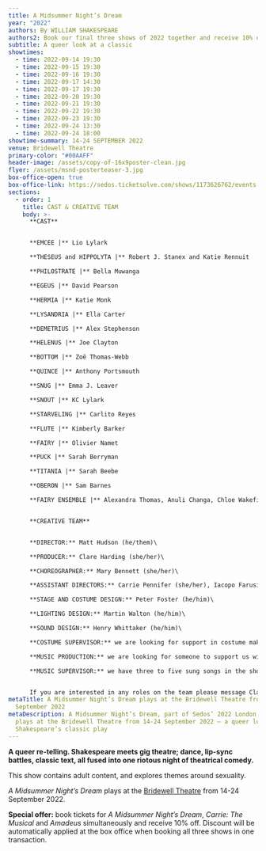 ```yaml
---
title: A Midsummer Night’s Dream
year: "2022"
authors: By WILLIAM SHAKESPEARE
authors2: Book our final three shows of 2022 together and receive 10% off
subtitle: A queer look at a classic
showtimes:
  - time: 2022-09-14 19:30
  - time: 2022-09-15 19:30
  - time: 2022-09-16 19:30
  - time: 2022-09-17 14:30
  - time: 2022-09-17 19:30
  - time: 2022-09-20 19:30
  - time: 2022-09-21 19:30
  - time: 2022-09-22 19:30
  - time: 2022-09-23 19:30
  - time: 2022-09-24 13:30
  - time: 2022-09-24 18:00
showtime-summary: 14-24 SEPTEMBER 2022
venue: Bridewell Theatre
primary-color: "#00AAFF"
header-image: /assets/copy-of-16x9poster-clean.jpg
flyer: /assets/msnd-posterteaser-3.jpg
box-office-open: true
box-office-link: https://sedos.ticketsolve.com/shows/1173626762/events
sections:
  - order: 1
    title: CAST & CREATIVE TEAM
    body: >-
      **CAST**


      **EMCEE |** Lio Lylark

      **THESEUS and HIPPOLYTA |** Robert J. Stanex and Katie Rennuit

      **PHILOSTRATE |** Bella Muwanga

      **EGEUS |** David Pearson

      **HERMIA |** Katie Monk

      **LYSANDRIA |** Ella Carter

      **DEMETRIUS |** Alex Stephenson

      **HELENUS |** Joe Clayton

      **BOTTOM |** Zoë Thomas-Webb

      **QUINCE |** Anthony Portsmouth

      **SNUG |** Emma J. Leaver

      **SNOUT |** KC Lylark

      **STARVELING |** Carlito Reyes

      **FLUTE |** Kimberly Barker

      **FAIRY |** Olivier Namet

      **PUCK |** Sarah Berryman

      **TITANIA |** Sarah Beebe

      **OBERON |** Sam Barnes

      **FAIRY ENSEMBLE |** Alexandra Thomas, Anuli Changa, Chloe Wakefield, Ren Ramirez


      **CREATIVE TEAM**


      **DIRECTOR:** Matt Hudson (he/them)\

      **PRODUCER:** Clare Harding (she/her)\

      **CHOREOGRAPHER:** Mary Bennett (she/her)\

      **ASSISTANT DIRECTORS:** Carrie Pennifer (she/her), Iacopo Farusi (he/him)\

      **STAGE AND COSTUME DESIGN:** Peter Foster (he/him)\

      **LIGHTING DESIGN:** Martin Walton (he/him)\

      **SOUND DESIGN:** Henry Whittaker (he/him)\

      **COSTUME SUPERVISOR:** we are looking for support in costume making, sourcing and organising\

      **MUSIC PRODUCTION:** we are looking for someone to support us with music production and creating tracks\

      **MUSIC SUPERVISOR:** we have three to five sung songs in the show and are looking for someone/people to teach the music and support the team


      If you are interested in any roles on the team please message Clare and Matt at [midsummer@sedos.co.uk](mailto:midsummer@sedos.co.uk)
metaTitle: A Midsummer Night’s Dream plays at the Bridewell Theatre from 14-24
  September 2022
metaDescription: A Midsummer Night’s Dream, part of Sedos’ 2022 London season,
  plays at the Bridewell Theatre from 14-24 September 2022 – a queer look at
  Shakespeare’s classic play
---
```

**A queer re-telling. Shakespeare meets gig theatre; dance, lip-sync battles, classic text, all fused into one riotous night of theatrical comedy.**

This show contains adult content, and explores themes around sexuality.

*A Midsummer Night’s Dream* plays at the [Bridewell Theatre](https://sedos.co.uk/venues/bridewell) from 14-24 September 2022.

**Special offer:** book tickets for *A Midsummer Night’s Dream*, *Carrie: The Musical* and *Amadeus* simultaneously and receive 10% off. Discount will be automatically applied at the box office when booking all three shows in one transaction.